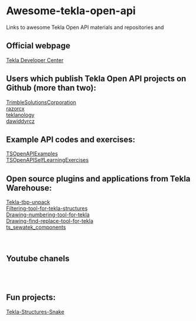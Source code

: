 # Awesome-tekla-open-api
Links to awesome Tekla Open API materials and repositories and 

## Official webpage
[Tekla Developer Center](https://developer.tekla.com/)

## Users which publish Tekla Open API projects on Github (more than two):
[TrimbleSolutionsCorporation](https://github.com/TrimbleSolutionsCorporation)  
[razorcx](https://github.com/razorcx)  
[teklanology](https://github.com/teklanology)  
[dawiddyrcz](https://github.com/dawiddyrcz)

## Example API codes and exercises:
[TSOpenAPIExamples](https://github.com/TrimbleSolutionsCorporation/TSOpenAPIExamples)  
[TSOpenAPISelfLearningExercises](https://github.com/TrimbleSolutionsCorporation/TSOpenAPISelfLearningExercises)  

## Open source plugins and applications from Tekla Warehouse:
[Tekla-tbp-unpack](https://github.com/dawiddyrcz/Tekla-tbp-unpack)  
[Filtering-tool-for-tekla-structures](https://github.com/dawiddyrcz/Filtering-tool-for-tekla-structures)  
[Drawing-numbering-tool-for-tekla](https://github.com/dawiddyrcz/Drawing-numbering-tool-for-tekla)  
[Drawing-find-replace-tool-for-tekla](https://github.com/dawiddyrcz/Drawing-find-replace-tool-for-tekla)  
[ts_sewatek_components](https://github.com/Vanhailkka/ts_sewatek_components)  
[]()  
[]()  
[]()  

## Youtube chanels 
[]()  
[]()  
[]()  

## Fun projects:
[Tekla-Structures-Snake](https://github.com/markusl/Tekla-Structures-Snake)  

[]()  
[]()
[]()
[]()
[]()
[]()


